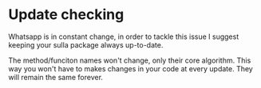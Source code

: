 # Update checking

Whatsapp is in constant change, in order to tackle this issue I suggest
keeping your sulla package always up-to-date.

The method/funciton names won't change, only their core algorithm. This way you won't have to makes changes in your code at every update. They will remain the same forever.